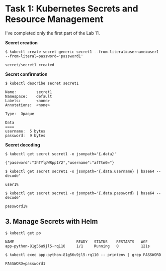 # Task 1: Kubernetes Secrets and Resource Management

I've completed only the first part of the Lab 11.

**Secret creation**

```
$ kubectl create secret generic secret1 --from-literal=username=user1 --from-literal=password='password1'

secret/secret1 created
```

**Secret confirmation**

```
$ kubectl describe secret secret1

Name:         secret1
Namespace:    default
Labels:       <none>
Annotations:  <none>

Type:  Opaque

Data
====
username:  5 bytes
password:  9 bytes
```

**Secret decoding**

```
$ kubectl get secret secret1 -o jsonpath='{.data}'

{"password":"IhTYlpWRpp1Y2","username":"afTtn0="}
```

```
$ kubectl get secret secret1 -o jsonpath='{.data.username} | base64 --decode'

user1%
```

```
$ kubectl get secret secret1 -o jsonpath='{.data.password} | base64 --decode'

password1%
```

## 3. Manage Secrets with Helm

```
$ kubectl get po

NAME                            READY   STATUS    RESTARTS   AGE
app-python-81g56u9jl5-rq110     1/1     Running   0          121s
```

```
$ kubectl exec app-python-81g56u9jl5-rq110 -- printenv | grep PASSWORD

PASSWORD=password1
```